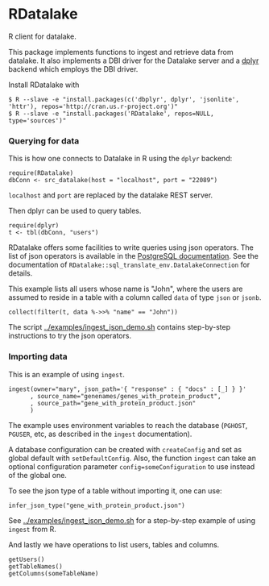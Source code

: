 # RDatalake

R client for datalake.

This package implements functions to ingest and retrieve data from datalake. It also
implements a DBI driver for the Datalake server and a [dplyr][dplyr]
backend which employs the DBI driver.

Install RDatalake with
```
$ R --slave -e "install.packages(c('dbplyr', dplyr', 'jsonlite', 'httr'), repos='http://cran.us.r-project.org')"
$ R --slave -e "install.packages('RDatalake', repos=NULL, type='sources')"
```

### Querying for data

This is how one connects to Datalake in R using the `dplyr` backend:
```
require(RDatalake)
dbConn <- src_datalake(host = "localhost", port = "22089")
```
`localhost` and `port` are replaced by the datalake REST server.

Then dplyr can be used to query tables.
```
require(dplyr)
t <- tbl(dbConn, "users")
```

RDatalake offers some facilities to write queries using json operators.
The list of json operators is available in the
[PostgreSQL documentation][pg-json]. See the documentation of
`RDatalake::sql_translate_env.DatalakeConnection` for details.

This example lists all users whose name is "John", where the users are
assumed to reside in a table with a column called `data` of type
`json` or `jsonb`.
```
collect(filter(t, data %->>% "name" == "John"))
```

The script [../examples/ingest_json_demo.sh][json_demo] contains step-by-step
instructions to try the json operators.


[dplyr]: https://cran.r-project.org/web/packages/dplyr/index.html
[pg-json]: https://www.postgresql.org/docs/9.5/static/functions-json.html
[json_demo]: ../examples/ingest_json_demo.sh

### Importing data

This is an example of using `ingest`.
```
ingest(owner="mary", json_path='{ "response" : { "docs" : [_] } }'
      , source_name="genenames/genes_with_protein_product",
      , source_path="gene_with_protein_product.json"
      )
```
The example uses environment variables to reach the database (`PGHOST`,
`PGUSER`, etc, as described in the `ingest` documentation).

A database configuration can be created with `createConfig` and set
as global default with `setDefaultConfig`. Also, the function `ingest`
can take an optional configuration parameter `config=someConfiguration`
to use instead of the global one.

To see the json type of a table without importing it, one can use:
```
infer_json_type("gene_with_protein_product.json")
```
See [../examples/ingest_json_demo.sh][json_demo] for a step-by-step
example of using `ingest` from R.

And lastly we have operations to list users, tables and columns.
```
getUsers()
getTableNames()
getColumns(someTableName)
```

[json_demo]: ../examples/ingest_json_demo.sh
[ingest]: ../ingest
